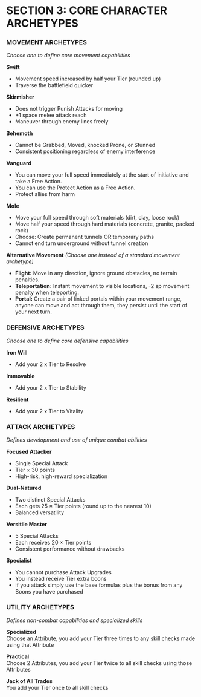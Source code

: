 # SECTION 3: CORE CHARACTER ARCHETYPES

### **MOVEMENT ARCHETYPES**
*Choose one to define core movement capabilities*

**Swift**
- Movement speed increased by half your Tier (rounded up)
- Traverse the battlefield quicker

**Skirmisher** 
- Does not trigger Punish Attacks for moving
- +1 space melee attack reach
- Maneuver through enemy lines freely

**Behemoth**
- Cannot be Grabbed, Moved, knocked Prone, or Stunned
- Consistent positioning regardless of enemy interference

**Vanguard**
- You can move your full speed immediately at the start of initiative and take a Free Action.
- You can use the Protect Action as a Free Action. 
- Protect allies from harm

**Mole**
- Move your full speed through soft materials (dirt, clay, loose rock)
- Move half your speed through hard materials (concrete, granite, packed rock)
- Choose: Create permanent tunnels OR temporary paths
- Cannot end turn underground without tunnel creation

**Alternative Movement** *(Choose one instead of a standard movement archetype)*
- **Flight:** Move in any direction, ignore ground obstacles, no terrain penalties.
- **Teleportation:** Instant movement to visible locations, -2 sp movement penalty when teleporting.
- **Portal:** Create a pair of linked portals within your movement range, anyone can move and act through them, they persist until the start of your next turn.

### **DEFENSIVE ARCHETYPES** 
*Choose one to define core defensive capabilities*

**Iron Will** 
- Add your 2 x Tier to Resolve

**Immovable**
- Add your 2 x Tier to Stability

**Resilient**
- Add your 2 x Tier to Vitality




### **ATTACK ARCHETYPES**
*Defines development and use of unique combat abilities*

**Focused Attacker**
- Single Special Attack 
- Tier × 30 points 
- High-risk, high-reward specialization

**Dual-Natured**
- Two distinct Special Attacks
- Each gets 25 × Tier points (round up to the nearest 10)
- Balanced versatility

**Versitile Master**
- 5 Special Attacks
- Each receives 20 × Tier points
- Consistent performance without drawbacks

**Specialist**
- You cannot purchase Attack Upgrades
- You instead receive Tier extra boons
- If you attack simply use the base formulas plus the bonus from any Boons you have purchased


### **UTILITY ARCHETYPES**
*Defines non-combat capabilities and specialized skills*

**Specialized**  
Choose an Attribute, you add your Tier three times to any skill checks made using that Attribute

**Practical**  
Choose 2 Attributes, you add your Tier twice to all skill checks using those Attributes

**Jack of All Trades**  
You add your Tier once to all skill checks





